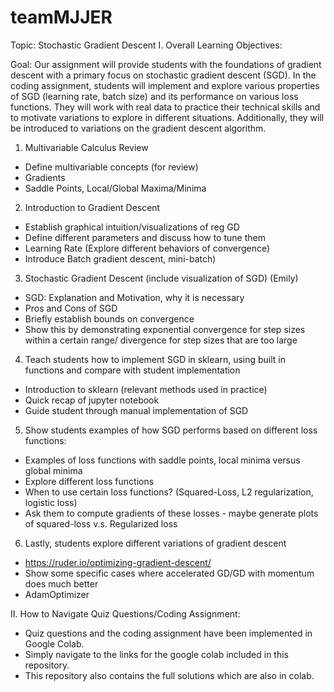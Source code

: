 # teamMJJER
Topic: Stochastic Gradient Descent
I. Overall Learning Objectives:

Goal: Our assignment will provide students with the foundations of gradient descent with a primary focus on stochastic gradient descent (SGD). In the coding assignment, students will implement and explore various properties of SGD (learning rate, batch size) and its performance on various loss functions. They will work with real data to practice their technical skills and to motivate variations to explore in different situations. Additionally, they will be introduced to variations on the gradient descent algorithm.

1. Multivariable Calculus Review
- Define multivariable concepts (for review) 
- Gradients
- Saddle Points, Local/Global Maxima/Minima

2. Introduction to Gradient Descent
- Establish graphical intuition/visualizations of reg GD
- Define different parameters and discuss how to tune them
- Learning Rate (Explore different behaviors of convergence)
- Introduce Batch gradient descent, mini-batch)

3. Stochastic Gradient Descent (include visualization of SGD) (Emily)
- SGD: Explanation and Motivation, why it is necessary
- Pros and Cons of SGD
- Briefly establish bounds on convergence
- Show this by demonstrating exponential convergence for step sizes within a certain range/ divergence for step sizes that are too large

4. Teach students how to implement SGD in sklearn, using built in functions and compare with student implementation
- Introduction to sklearn (relevant methods used in practice)
- Quick recap of jupyter notebook
- Guide student through manual implementation of SGD

5. Show students examples of how SGD performs based on different loss functions:
- Examples of loss functions with saddle points, local minima versus global minima
- Explore different loss functions 
- When to use certain loss functions? (Squared-Loss, L2 regularization, logistic loss)
- Ask them to compute gradients of these losses - maybe generate plots of squared-loss v.s. Regularized loss

6. Lastly, students explore different variations of gradient descent
- https://ruder.io/optimizing-gradient-descent/
- Show some specific cases where accelerated GD/GD with momentum does much better
- AdamOptimizer

II. How to Navigate Quiz Questions/Coding Assignment:
- Quiz questions and the coding assignment have been implemented in Google Colab.
- Simply navigate to the links for the google colab included in this repository.
- This repository also contains the full solutions which are also in colab.
